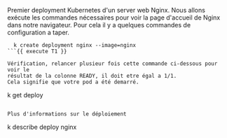
Premier deployment Kubernetes d'un server web Nginx.
Nous allons exécute les commandes nécessaires pour voir la page 
d'accueil de Nginx dans notre navigateur. 
Pour cela il y a quelques commandes de configuration a taper.
```
  k create deployment nginx --image=nginx
```{{ execute T1 }}

Vérification, relancer plusieur fois cette commande ci-dessous pour voir le 
résultat de la colonne READY, il doit etre égal a 1/1. 
Cela signifie que votre pod a été demarré. 
```
  k get deploy
```{{ execute T1 }}

Plus d'informations sur le déploiement
```
  k describe deploy nginx 
```{{ execute T1 }}

